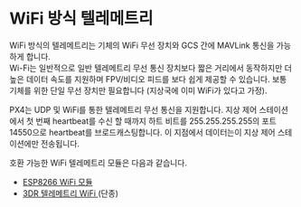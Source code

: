 # WiFi 방식 텔레메트리

WiFi 방식의 텔레메트리는 기체의 WiFi 무선 장치와 GCS 간에 MAVLink 통신을 가능하게 합니다.  
Wi-Fi는 일반적으로 일반 텔레메트리 무선 통신 장치보다 짧은 거리에서 동작하지만 더 높은 데이터 속도를 지원하며 FPV/비디오 피드를 보다 쉽게 제공할 수 있습니다. 보통 기체를 위한 단일 무선 장치만 필요합니다 (지상국에 이미 WiFi가 있다고 가정).

PX4는 UDP 및 WiFi를 통한 텔레메트리 무선 통신을 지원합니다. 지상 제어 스테이션에서 첫 번째 heartbeat를 수신 할 때까지 하트 비트를 255.255.255.255의 포트 14550으로 heartbeat를 브로드캐스팅합니다. 이 지점에서 데이터는이 지상 제어 스테이션에만 전송됩니다.

호환 가능한 WiFi 텔레메트리 모듈은 다음과 같습니다.

* [ESP8266 WiFi 모듈](../telemetry/esp8266_wifi_module.md)
* [ 3DR 텔레메트리 WiFi ](../telemetry/3dr_telemetry_wifi.md) (단종)